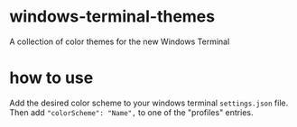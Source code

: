 # windows-terminal-themes
A collection of color themes for the new Windows Terminal

# how to use
Add the desired color scheme to your windows terminal `settings.json` file. Then add `"colorScheme": "Name",` to one of the "profiles" entries.
